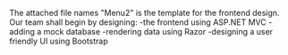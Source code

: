 The attached file names "Menu2" is the template for the frontend design. 
Our team shall begin by designing:
-the frontend using ASP.NET MVC
-adding a mock database
-rendering data using Razor
-designing a user friendly UI using Bootstrap
